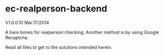 ec-realperson-backend
=====================
V1.0.0.10 Mar.17/2014

A bare bones for realperson checking.
Another method is by using Google Recaptcha.

Read all files to get to the solutions intended herein.
